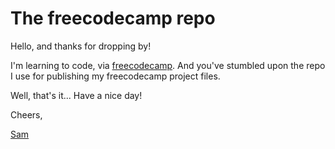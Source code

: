 # The freecodecamp repo
Hello, and thanks for dropping by! 

I'm learning to code, via [freecodecamp](https://www.freecodecamp.org). And you've stumbled upon the repo I use for publishing my freecodecamp project files.

Well, that's it... Have a nice day!

Cheers,

[Sam](https://github.com/samcottle)
